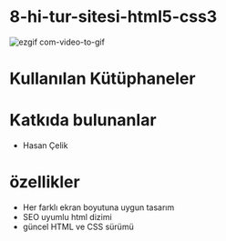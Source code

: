 # 8-hi-tur-sitesi-html5-css3
![ezgif com-video-to-gif](https://github.com/Udemig/8-hi-tur-sitesi-html5-css3/assets/123208180/69bcc9ee-b71d-4d64-bacc-b787f843928c)
# Kullanılan Kütüphaneler

# Katkıda bulunanlar 
- Hasan Çelik

# özellikler
- Her farklı ekran boyutuna uygun tasarım
- SEO uyumlu html dizimi
- güncel HTML ve CSS sürümü
